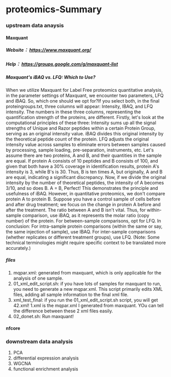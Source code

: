 # proteomics-Summary

### upstream data anaysis
#### Maxquant
##### Website： https://www.maxquant.org/
##### Help： https://groups.google.com/g/maxquant-list
##### Maxquant's iBAQ vs. LFQ: Which to Use?
When we utilize Maxquant for Label Free proteomics quantitative analysis, in the parameter settings of Maxquant, we encounter two parameters, LFQ and iBAQ. So, which one should we opt for?If you select both, in the final proteingroups.txt, three columns will appear: Intensity, IBAQ, and LFQ intensity. The numbers in these three columns, representing the quantification strength of the proteins, are different.
Firstly, let's look at the computational principles of these three: 
  Intensity sums up all the signal strengths of Unique and Razor peptides within a certain Protein Group, serving as an original intensity value.
  iBAQ divides this original intensity by the theoretical peptide count of the protein.
  LFQ adjusts the original intensity value across samples to eliminate errors between samples caused by processing, sample loading, pre-separation, instruments, etc.
Let's assume there are two proteins, A and B, and their quantities in the sample are equal. If protein A consists of 10 peptides and B consists of 100, and given that both have a 30% coverage in identification results, protein A's intensity is 3, while B's is 30. Thus, B is ten times A, but originally, A and B are equal, indicating a significant discrepancy.
Now, if we divide the original intensity by the number of theoretical peptides, the intensity of A becomes 3/10, and so does B. A = B, Perfect! This demonstrates the principle and usefulness of iBAQ.
However, in quantitative proteomics, we don't compare protein A to protein B. Suppose you have a control sample of cells before and after drug treatment; we focus on the change in protein A before and after the treatment. The ratio between A and B isn't vital.
Thus, for within-sample comparison, use iBAQ, as it represents the molar ratio (copy number) of the protein. For between-sample comparisons, opt for LFQ. 
In conclusion:
For intra-sample protein comparisons (within the same or say, the same injection of sample), use IBAQ.
For inter-sample comparisons (whether replicates or different treatment groups), use LFQ.
(Note: Some technical terminologies might require specific context to be translated more accurately.)


##### files
1.  mqpar.xml: generated from maxquant, which is only applicable for the analysis of one sample.
2.  01_xml_edit_script.sh:
if you have lots of samples for maxquant to run, you need to generate a new mqpar.xml. This script primarily edits XML files, adding all sample information to the final xml file.
3.  xml_test_final:
if you run the 01_xml_edit_script.sh script, you will get 42.xml! 1.xml is the mqpar.xml I generated from maxquant. YOu can tell the difference between these 2 xml files easily. 
4.  02_donet.sh:
Run maxquant!

#### nfcore

### downstream data analysis
1. PCA
2. differential expression analysis
3. WGCNA
4. functional enrichment analysis
